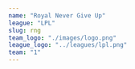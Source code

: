 ```yaml
---
name: "Royal Never Give Up"
league: "LPL"
slug: rng
team_logo: "./images/logo.png"
league_logo: "../leagues/lpl.png"
team: "1"
---
```


<!-- markdownlint-disable MD033 -->

<team name="Royal Never Give Up" logo="https://lolstatic-a.akamaihd.net/esports-assets/production/team/royal-never-give-up-cyacqft1.png">
    <player name="LETME" role="TOP" img="https://lolstatic-a.akamaihd.net/esports-assets/production/player/letme-2iexrknq.png" ></player>
    <player name="MLXG" role="JUNGLE" img="https://lolstatic-a.akamaihd.net/esports-assets/production/player/mlxg-ar14580m.png" ></player>
    <player name="XIAOHU" role="MID" img="https://lolstatic-a.akamaihd.net/esports-assets/production/player/xiaohu-fi8w6hfd.png" ></player>
    <player name="UZI" role="ADC" img="https://lolstatic-a.akamaihd.net/esports-assets/production/player/uzi-22aruchg.png" ></player>
    <player name="MING" role="SUPPORT" img="https://lolstatic-a.akamaihd.net/esports-assets/production/player/ming-gw2c6l4l.png" ></player>
</team>